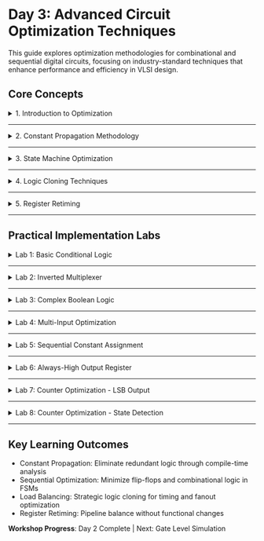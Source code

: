 # Day 3: Advanced Circuit Optimization Techniques

This guide explores optimization methodologies for combinational and sequential digital circuits, focusing on industry-standard techniques that enhance performance and efficiency in VLSI design.

## Core Concepts

<details>
<summary>1. Introduction to Optimization</summary>
	
Digital circuit optimization is fundamental to achieving high-performance, power-efficient designs in modern VLSI systems.

**Primary Optimization Goals:**
- **Area Reduction:** Minimize gate count and silicon footprint
- **Timing Enhancement:** Reduce critical path delays  
- **Power Efficiency:** Lower static and dynamic power consumption
- **Design Simplification:** Eliminate redundant logic structures

<img width="330" height="231" alt="image" src="https://github.com/user-attachments/assets/6bc91d34-b9cb-45e0-9095-6ede1d3222dd" />

</details>

---

<details>
<summary>2. Constant Propagation Methodology</summary>

Constant propagation identifies and replaces variables holding constant values throughout the design's execution, significantly reducing logic complexity.

**Implementation Process:**
1. **Analysis Phase:** Examine data flow to identify invariant signals
2. **Substitution Phase:** Replace constant variables with their literal values
3. **Logic Reduction:** Simplify Boolean expressions using constant values
4. **Verification Phase:** Ensure functional equivalence post-optimization

**Example:**
```
Before: A = 1, B = variable, Y = A & B
After:  Y = B (A completely removed)
```

**Key Advantages:**
- Hardware reduction and speed enhancement
- Power savings through reduced switching activity
- Simplified routing with fewer nets

<img width="475" height="313" alt="image" src="https://github.com/user-attachments/assets/838790c7-f5b6-40c6-8404-5df258d7a756" />

</details>

---

<details>
<summary>3. State Machine Optimization</summary>

FSM optimization encompasses techniques to streamline state-based designs while maintaining behavioral correctness.

**Optimization Strategies:**

### State Minimization
- **Equivalent State Identification:** Detect states with identical output behavior
- **State Merging:** Combine functionally equivalent states
- **Unreachable State Elimination:** Remove inaccessible states

### Encoding Optimization
- **Binary Encoding:** Minimum bits for state representation
- **One-Hot Encoding:** Single bit active per state (faster transitions)
- **Gray Code Encoding:** Minimal bit changes between states

**Benefits:** Reduced flip-flop count, simplified logic, lower power consumption

<img width="259" height="259" alt="image" src="https://github.com/user-attachments/assets/f34ad161-2906-4b13-acc1-1938e74e2a67" />

</details>

---

<details>
<summary>4. Logic Cloning Techniques</summary>

Logic cloning strategically duplicates circuit elements to optimize system performance, particularly for timing violations and load balancing.

**Applications:**

### Load Distribution
```
Original: One driver → Multiple loads (high fanout)
Optimized: Multiple drivers → Distributed loads
```

**Implementation Steps:**
1. **Critical Path Analysis:** Identify performance bottlenecks
2. **Fanout Analysis:** Locate high-fanout nets causing delays
3. **Strategic Duplication:** Clone appropriate logic blocks
4. **Load Redistribution:** Balance electrical loading

**Trade-offs:** Performance gain vs. increased area and power

<img width="355" height="303" alt="image" src="https://github.com/user-attachments/assets/84914474-d7db-415a-b9ab-2cb8bfe437c0" />

</details>

---

<details>
<summary>5. Register Retiming</summary>

Register retiming optimizes sequential circuits by strategically relocating flip-flops without altering input-output relationships.

**Objectives:**
- **Clock Period Minimization:** Reduce maximum combinational delay
- **Pipeline Balancing:** Equalize stage delays
- **Power Optimization:** Minimize switching activity

**Implementation:**
1. **Graph Construction:** Model circuit as weighted directed graph
2. **Constraint Generation:** Ensure positive register counts
3. **Optimization Algorithm:** Apply linear programming methods
4. **Validation:** Verify timing and functional correctness

<img width="828" height="508" alt="image" src="https://github.com/user-attachments/assets/4df154d6-b76f-4ad0-8f38-6a3ab840c973" />

</details>

---



## Practical Implementation Labs

<details>
<summary>Lab 1: Basic Conditional Logic</summary>
### Verilog Code:

```verilog
module conditional_select (input a , input b , output y);
	assign y = a?b:0;
endmodule
```

**Analysis:** Implements enable gate functionality, optimizes to AND gate: `result = enable & data`

<img width="1919" height="671" alt="image" src="https://github.com/user-attachments/assets/89380fea-de0d-4039-9d1c-fb7e32874bef" />

**Synthesis Commands:**
```tcl
yosys
read_liberty -lib ../lib/sky130_fd_sc_hd__tt_025C_1v80.lib
read_verilog opt_check.v 
opt_clean -purge
synth -top opt_check
abc -liberty ../lib/sky130_fd_sc_hd__tt_025C_1v80.lib
show
```

 ## Output
<img width="1919" height="791" alt="image" src="https://github.com/user-attachments/assets/e3faf41a-9c08-4e77-a1e1-5a32eb8ef538" />

</details>

---

<details>
<summary>Lab 2: Inverted Multiplexer</summary>

### Verilog Code:

```verilog
module inverted_mux (input select, input input_b, output result);
    assign result = select ? 1'b1 : input_b;
endmodule
```

**Analysis:** Simplifies to OR gate: `result = select | input_b`

<img width="1919" height="681" alt="image" src="https://github.com/user-attachments/assets/0c5f4885-4d48-4bed-b82d-069dc239af0a" />

## Output
<img width="1919" height="805" alt="image" src="https://github.com/user-attachments/assets/ce8a163f-dbae-46ba-8bf2-242933deb1ec" />

</details>

---

<details>
<summary>Lab 3: Complex Boolean Logic</summary>

### Verilog Code:

```verilog
module opt_check3 (input a , input b, input c , output y);
	assign y = a?(c?b:0):0;
endmodule
```

**Analysis:** Nested conditional optimizes to: `y = a & (b | c)`

<img width="1919" height="704" alt="image" src="https://github.com/user-attachments/assets/469860bb-a1e9-4e1d-976f-3502fba5f90b" />

## Output
<img width="1919" height="881" alt="image" src="https://github.com/user-attachments/assets/703fb9ac-f2b6-4a12-a6a7-e1a13b1e1e0d" />

</details>

---

<details>
<summary>Lab 4: Multi-Input Optimization</summary>

### Verilog Code:

```verilog
module _opt_check4 (input p, input q, input r, output z);
    assign z = p ? (q ? (p & r) : r) : (~r);
endmodule
```

**Analysis:** Complex ternary simplifies to: `z = p ? r : ~r`

<img width="1919" height="663" alt="image" src="https://github.com/user-attachments/assets/2a14d396-b91e-46a5-8a91-46e2e4450c1d" />

## Output
<img width="1919" height="888" alt="image" src="https://github.com/user-attachments/assets/faef8221-9d94-401b-afff-c6c33893ab7c" />

</details>

---

<details>
<summary>Lab 5: Sequential Constant Assignment</summary>

### Verilog Code:

```verilog
module dff_const1 (input clk, input rst_n, output reg q);
    always @(posedge clk or negedge rst_n) begin
        if (!rst_n)
            q <= 1'b0;
        else
            q <= 1'b1;
    end
endmodule
```

**Analysis:** After reset, output remains high on every clock cycle

<img width="1919" height="655" alt="image" src="https://github.com/user-attachments/assets/438a20cf-a262-46c4-b8c3-8f68b353750d" />

## Output 
<img width="1919" height="1020" alt="image" src="https://github.com/user-attachments/assets/2606d7cb-ed7f-48b7-a0c1-28119565c837" />

</details>

---

<details>
<summary>Lab 6: Always-High Output Register</summary>

### Verilog Code:

```verilog
module always_high_reg (input clk, input rst_n, output reg q);
    always @(posedge clk or negedge rst_n) begin
        if (!rst_n)
            q <= 1'b1;
        else
            q <= 1'b1;
    end
endmodule
```

**Analysis:** Constant high output, may optimize to direct VDD connection

<img width="1919" height="692" alt="image" src="https://github.com/user-attachments/assets/64646273-a2ea-4203-a78b-d956e4630e0f" />

## Output
<img width="1919" height="1024" alt="image" src="https://github.com/user-attachments/assets/8f7425be-ff17-43a3-8248-c554ed209ace" />

</details>

---

<details>
<summary>Lab 7: Counter Optimization - LSB Output</summary>

### Verilog Code:

```verilog
module counter_opt (input clk , input reset , output q);
reg [2:0] count;
assign q = count[0];
always @(posedge clk ,posedge reset)
begin
	if(reset)
		count <= 3'b000;
	else
		count <= count + 1;
end
endmodule
```

**Analysis:** Only LSB (count[0]) is used as output. Synthesis optimizes away unused upper bits, resulting in a single flip-flop toggle circuit.

<img width="1919" height="652" alt="image" src="https://github.com/user-attachments/assets/fbfc801c-4b0b-47a3-be23-49c0534781ef" />

## Output
<img width="1919" height="906" alt="image" src="https://github.com/user-attachments/assets/74636da4-67da-4f5e-9312-2b13412195ad" />

</details>

---

<details>
<summary>Lab 8: Counter Optimization - State Detection</summary>
	
### Verilog Code:

```verilog
module counter_opt (input clk , input reset , output q);
reg [2:0] count;
assign q = (count[2:0] == 3'b100);
always @(posedge clk ,posedge reset)
begin
	if(reset)
		count <= 3'b000;
	else
		count <= count + 1;
end
endmodule
```

**Analysis:** Output detects when counter equals 4 (3'b100). All counter bits are required for comparison logic, preventing optimization of unused flip-flops.

<img width="1919" height="650" alt="image" src="https://github.com/user-attachments/assets/0e65b9c1-e7e2-4774-b0ba-c40e7b493bfe" />

### Sythesis Commands:

```tcl
yosys
read_liberty -lib ../lib/sky130_fd_sc_hd__tt_025C_1v80.lib
read_verilog counter_opt2.v 
opt_clean -purge
synth -top counter_opt
dfflibmap -liberty ../lib/sky130_fd_sc_hd__tt_025C_1v80.lib
abc -liberty ../lib/sky130_fd_sc_hd__tt_025C_1v80.lib
show
```
## Output
<img width="1919" height="1019" alt="image" src="https://github.com/user-attachments/assets/2dc16271-7508-4f68-9577-fc0621c25c71" />

</details>

---


## Key Learning Outcomes

- Constant Propagation: Eliminate redundant logic through compile-time analysis
- Sequential Optimization: Minimize flip-flops and combinational logic in FSMs
- Load Balancing: Strategic logic cloning for timing and fanout optimization
- Register Retiming: Pipeline balance without functional changes

**Workshop Progress**: Day 2 Complete | Next: Gate Level Simulation
